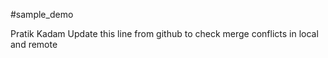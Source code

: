 #sample_demo

Pratik Kadam
Update this line from github to check
merge conflicts in local and remote
